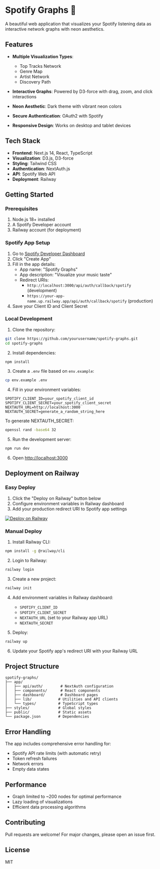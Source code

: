 # Spotify Graphs 🎵

A beautiful web application that visualizes your Spotify listening data as interactive network graphs with neon aesthetics.

## Features

- **Multiple Visualization Types**: 
  - Top Tracks Network
  - Genre Map
  - Artist Network  
  - Discovery Path
  
- **Interactive Graphs**: Powered by D3-force with drag, zoom, and click interactions
- **Neon Aesthetic**: Dark theme with vibrant neon colors
- **Secure Authentication**: OAuth2 with Spotify
- **Responsive Design**: Works on desktop and tablet devices

## Tech Stack

- **Frontend**: Next.js 14, React, TypeScript
- **Visualization**: D3.js, D3-force
- **Styling**: Tailwind CSS
- **Authentication**: NextAuth.js
- **API**: Spotify Web API
- **Deployment**: Railway

## Getting Started

### Prerequisites

1. Node.js 18+ installed
2. A Spotify Developer account
3. Railway account (for deployment)

### Spotify App Setup

1. Go to [Spotify Developer Dashboard](https://developer.spotify.com/dashboard)
2. Click "Create App"
3. Fill in the app details:
   - App name: "Spotify Graphs"
   - App description: "Visualize your music taste"
   - Redirect URIs: 
     - `http://localhost:3000/api/auth/callback/spotify` (development)
     - `https://your-app-name.up.railway.app/api/auth/callback/spotify` (production)
4. Save your Client ID and Client Secret

### Local Development

1. Clone the repository:
```bash
git clone https://github.com/yourusername/spotify-graphs.git
cd spotify-graphs
```

2. Install dependencies:
```bash
npm install
```

3. Create a `.env` file based on `env.example`:
```bash
cp env.example .env
```

4. Fill in your environment variables:
```env
SPOTIFY_CLIENT_ID=your_spotify_client_id
SPOTIFY_CLIENT_SECRET=your_spotify_client_secret
NEXTAUTH_URL=http://localhost:3000
NEXTAUTH_SECRET=generate_a_random_string_here
```

To generate NEXTAUTH_SECRET:
```bash
openssl rand -base64 32
```

5. Run the development server:
```bash
npm run dev
```

6. Open [http://localhost:3000](http://localhost:3000)

## Deployment on Railway

### Easy Deploy

1. Click the "Deploy on Railway" button below
2. Configure environment variables in Railway dashboard
3. Add your production redirect URI to Spotify app settings

[![Deploy on Railway](https://railway.app/button.svg)](https://railway.app/template/deploy)

### Manual Deploy

1. Install Railway CLI:
```bash
npm install -g @railway/cli
```

2. Login to Railway:
```bash
railway login
```

3. Create a new project:
```bash
railway init
```

4. Add environment variables in Railway dashboard:
   - `SPOTIFY_CLIENT_ID`
   - `SPOTIFY_CLIENT_SECRET`
   - `NEXTAUTH_URL` (set to your Railway app URL)
   - `NEXTAUTH_SECRET`

5. Deploy:
```bash
railway up
```

6. Update your Spotify app's redirect URI with your Railway URL

## Project Structure

```
spotify-graphs/
├── app/
│   ├── api/auth/        # NextAuth configuration
│   ├── components/      # React components
│   ├── dashboard/       # Dashboard pages
│   ├── lib/            # Utilities and API clients
│   └── types/          # TypeScript types
├── styles/             # Global styles
├── public/             # Static assets
└── package.json        # Dependencies
```

## Error Handling

The app includes comprehensive error handling for:
- Spotify API rate limits (with automatic retry)
- Token refresh failures
- Network errors
- Empty data states

## Performance

- Graph limited to ~200 nodes for optimal performance
- Lazy loading of visualizations
- Efficient data processing algorithms

## Contributing

Pull requests are welcome! For major changes, please open an issue first.

## License

MIT 